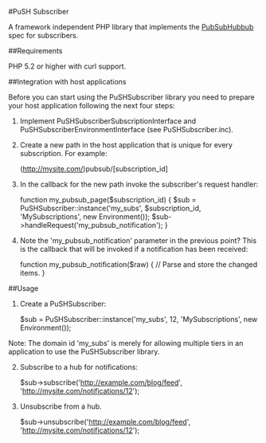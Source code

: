 
#PuSH Subscriber

A framework independent PHP library that implements the
[PubSubHubbub](http://code.google.com/p/pubsubhubbub/) spec for subscribers.


##Requirements

PHP 5.2 or higher with curl support.


##Integration with host applications

Before you can start using the PuSHSubscriber library you need to prepare your
host application following the next four steps:

1) Implement PuSHSubscriberSubscriptionInterface and
PuSHSubscriberEnvironmentInterface (see PuSHSubscriber.inc).

2) Create a new path in the host application that is unique for every
subscription. For example:

    (http://mysite.com/)pubsub/[subscription_id]

3) In the callback for the new path invoke the subscriber's request handler:

    function my_pubsub_page($subscription_id) {
      $sub = PuSHSubscriber::instance('my_subs', $subscription_id, 'MySubscriptions', new Environment());
      $sub->handleRequest('my_pubsub_notification');
    }

4) Note the 'my_pubsub_notification' parameter in the previous point? This is
the callback that will be invoked if a notification has been received:

    function my_pubsub_notification($raw) {
      // Parse and store the changed items.
    }


##Usage

1) Create a PuSHSubscriber:

    $sub = PuSHSubscriber::instance('my_subs', 12, 'MySubscriptions', new Environment());

Note: The domain id 'my_subs' is merely for allowing multiple tiers in an
application to use the PuSHSubscriber library.

2) Subscribe to a hub for notifications:

    $sub->subscribe('http://example.com/blog/feed', 'http://mysite.com/notifications/12');

3) Unsubscribe from a hub.

    $sub->unsubscribe('http://example.com/blog/feed', 'http://mysite.com/notifications/12');
